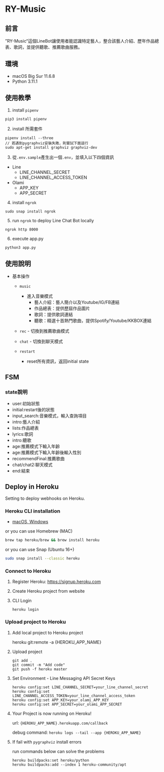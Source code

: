 # RY-Music

## 前言
”RY-Music“這個LineBot讓使用者能認識特定藝人，整合該藝人介紹、歷年作品總表、歌詞，並提供聽歌、推薦歌曲服務。

## 環境
- macOS Big Sur 11.6.8
- Python 3.11.1

## 使用教學
1. install `pipenv`
```shell
pip3 install pipenv
```
2. install 所需套件
```shell
pipenv install --three
// 若遇到pygraphviz安裝失敗，則嘗試下面這行
sudo apt-get install graphviz graphviz-dev
```
3. 從`.env.sample`產生出一個`.env`，並填入以下四個資訊

- Line
    - LINE_CHANNEL_SECRET
    - LINE_CHANNEL_ACCESS_TOKEN
- Olami
    - APP_KEY
    - APP_SECRET
4. install `ngrok`

```shell
sudo snap install ngrok
```
5. run `ngrok` to deploy Line Chat Bot locally
```shell
ngrok http 8000
```
6. execute app.py
```shell
python3 app.py
```

## 使用說明
- 基本操作
    - `music`
        - 進入音樂模式
            - 藝人介紹：藝人簡介以及Youtube/IG/FB連結
            - 作品總表：提供歷屆作品圖片
            - 歌詞：提供歌詞連結
            - 聽歌：精選十首熱門歌曲，提供Spotify/Youtube/KKBOX連結
    - `rec`
            - 切換到推薦歌曲模式
    - `chat`
            - 切換到聊天模式

    - `restart`
        - reset所有資訊，返回initial state

## FSM
### state說明
- user:初始狀態
- initial:restart後的狀態
- input_search:音樂模式，輸入查詢項目
- intro:藝人介紹
- lists:作品總表
- lyrics:歌詞
- intro:聽歌
- age:推薦模式下輸入年齡
- age:推薦模式下輸入年齡後輸入性別
- recommendFinal:推薦歌曲
- chat/chat2:聊天模式
- end:結束


## Deploy in Heroku
Setting to deploy webhooks on Heroku.

### Heroku CLI installation

* [macOS, Windows](https://devcenter.heroku.com/articles/heroku-cli)

or you can use Homebrew (MAC)
```sh
brew tap heroku/brew && brew install heroku
```

or you can use Snap (Ubuntu 16+)
```sh
sudo snap install --classic heroku
```

### Connect to Heroku

1. Register Heroku: https://signup.heroku.com

2. Create Heroku project from website

3. CLI Login

	`heroku login`

### Upload project to Heroku

1. Add local project to Heroku project

	heroku git:remote -a {HEROKU_APP_NAME}

2. Upload project

	```
	git add .
	git commit -m "Add code"
	git push -f heroku master
	```

3. Set Environment - Line Messaging API Secret Keys

	```
	heroku config:set LINE_CHANNEL_SECRET=your_line_channel_secret
	heroku config:set LINE_CHANNEL_ACCESS_TOKEN=your_line_channel_access_token
    heroku config:set APP_KEY=your_olami_APP_KEY
    heroku config:set APP_SECRET=your_olami_APP_SECRET
	```

4. Your Project is now running on Heroku!

	url: `{HEROKU_APP_NAME}.herokuapp.com/callback`

	debug command: `heroku logs --tail --app {HEROKU_APP_NAME}`

5. If fail with `pygraphviz` install errors

	run commands below can solve the problems
	```
	heroku buildpacks:set heroku/python
	heroku buildpacks:add --index 1 heroku-community/apt
	```

